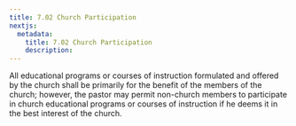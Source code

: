 ```yaml
---
title: 7.02 Church Participation
nextjs:
  metadata:
    title: 7.02 Church Participation
    description: 
---
```


All educational programs or courses of instruction formulated and offered by the church shall be primarily for the benefit of the members of the church; however, the pastor may permit non-church members to participate in church educational programs or courses of instruction if he deems it in the best interest of the church.